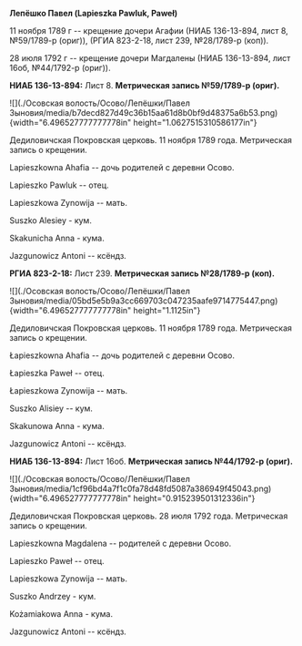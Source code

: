 **Лепёшко Павел (Lapieszka Pawluk, Paweł)**

11 ноября 1789 г -- крещение дочери Агафии (НИАБ 136-13-894, лист 8,
№59/1789-р (ориг)), (РГИА 823-2-18, лист 239, №28/1789-р (коп)).

28 июля 1792 г -- крещение дочери Магдалены (НИАБ 136-13-894, лист 16об,
№44/1792-р (ориг)).

**НИАБ 136-13-894:** Лист 8. **Метрическая запись №59/1789-р (ориг).**

![](./Осовская волость/Осово/Лепёшки/Павел Зыновия/media/b7decd827d49c36b15aa61d8b0bf9d48375a6b53.png){width="6.496527777777778in"
height="1.0627515310586177in"}

Дедиловичская Покровская церковь. 11 ноября 1789 года. Метрическая
запись о крещении.

Lapieszkowna Ahafia -- дочь родителей с деревни Осово.

Lapieszko Pawluk -- отец.

Lapieszkowa Zynowija -- мать.

Suszko Alesiey - кум.

Skakunicha Anna - кума.

Jazgunowicz Antoni -- ксёндз.

**РГИА 823-2-18:** Лист 239. **Метрическая запись №28/1789-р (коп).**

![](./Осовская волость/Осово/Лепёшки/Павел Зыновия/media/05bd5e5b9a3cc669703c047235aafe9714775447.png){width="6.496527777777778in"
height="1.1125in"}

Дедиловичская Покровская церковь. 11 ноября 1789 года. Метрическая
запись о крещении.

Łapieszkowna Ahafia -- дочь родителей с деревни Осово.

Łapieszka Paweł -- отец.

Łapieszkowa Zynowija -- мать.

Suszko Alisiey -- кум.

Skakunowa Anna - кума.

Jazgunowicz Antoni -- ксёндз.

**НИАБ 136-13-894:** Лист 16об. **Метрическая запись №44/1792-р
(ориг).**

![](./Осовская волость/Осово/Лепёшки/Павел Зыновия/media/1cf96bd4a7f1c0fa78d48fd5087a386949f45043.png){width="6.496527777777778in"
height="0.915239501312336in"}

Дедиловичская Покровская церковь. 28 июля 1792 года. Метрическая запись
о крещении.

Lapieszkowna Magdalena -- родителей с деревни Осовo.

Lapieszko Paweł -- отец.

Lapieszkowa Zynowija -- мать.

Suszko Andrzey - кум.

Kożamiakowa Anna - кума.

Jazgunowicz Antoni -- ксёндз.
